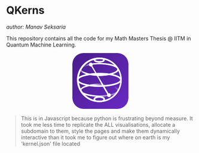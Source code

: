 # QKerns
*author: Manav Seksaria*

This repository contains all the code for my Math Masters Thesis @ IITM in Quantum Machine Learning.

<div align="center">
  <img height="150px" width="150px" src="./static/qiskit.svg">
</div>

> This is in Javascript because python is frustrating beyond measure. It took me less time to replicate the ALL visualisations, allocate a subdomain to them, style the pages and make them dynamically interactive than it took me to figure out where on earth is my 'kernel.json' file located